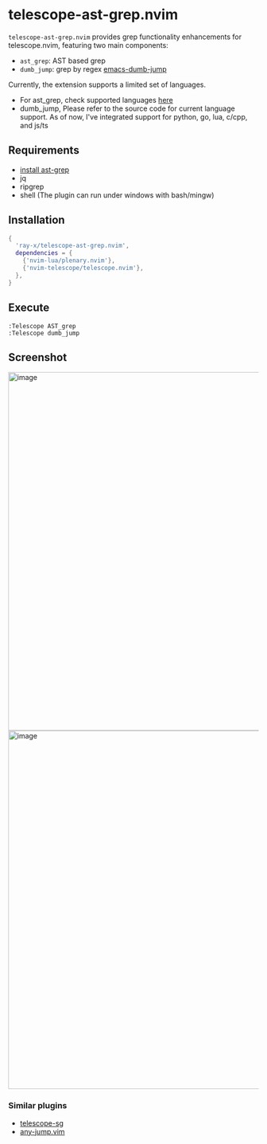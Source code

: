 # telescope-ast-grep.nvim

`telescope-ast-grep.nvim` provides grep functionality enhancements for telescope.nvim, featuring two main components:
- `ast_grep`: AST based grep
- `dumb_jump`: grep by regex [emacs-dumb-jump](https://github.com/jacktasia/dumb-jump)

Currently, the extension supports a limited set of languages.
- For ast_grep, check supported languages [here](https://github.com/ast-grep/ast-grep)
- dumb_jump, Please refer to the source code for current language support. As of now, I've integrated support for python, go, lua, c/cpp, and js/ts

## Requirements
- [install ast-grep](https://github.com/ast-grep/ast-grep#installation)
- jq
- ripgrep
- shell (The plugin can run under windows with bash/mingw)

## Installation
```lua
{
  'ray-x/telescope-ast-grep.nvim',
  dependencies = {
    {'nvim-lua/plenary.nvim'},
    {'nvim-telescope/telescope.nvim'},
  },
}
```

## Execute

```vim
:Telescope AST_grep
:Telescope dumb_jump
```

## Screenshot

<img width="720" alt="image" src="https://user-images.githubusercontent.com/1681295/280497477-794da50e-9f56-4e4b-b0d3-6e5a8c3a1433.png">
<img width="720" alt="image" src="https://user-images.githubusercontent.com/1681295/280444283-ebe5159e-a3d8-4291-b642-a7c8903a08a0.png">

### Similar plugins

- [telescope-sg](https://github.com/Marskey/telescope-sg)
- [any-jump.vim](https://github.com/pechorin/any-jump.vim)

